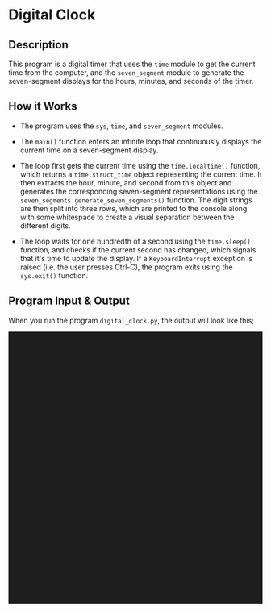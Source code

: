 # Digital Clock

## Description

This program is a digital timer that uses the `time` module to get the current time from the computer, and the `seven_segment` module to generate the seven-segment displays for the hours, minutes, and seconds of the timer.

## How it Works

- The program uses the `sys`, `time`, and `seven_segment` modules.

- The `main()` function enters an infinite loop that continuously displays the current time on a seven-segment display. 

- The loop first gets the current time using the `time.localtime()` function, which returns a `time.struct_time` object representing the current time. It then extracts the hour, minute, and second from this object and generates the corresponding seven-segment representations using the `seven_segments.generate_seven_segments()` function. The digit strings are then split into three rows, which are printed to the console along with some whitespace to create a visual separation between the different digits.

- The loop waits for one hundredth of a second using the `time.sleep()` function, and checks if the current second has changed, which signals that it's time to update the display. If a `KeyboardInterrupt` exception is raised (i.e. the user presses Ctrl-C), the program exits using the `sys.exit()` function.

## Program Input & Output

When you run the program `digital_clock.py`, the output will look like this;

![Digital Timer Results](output/timer-results.gif)